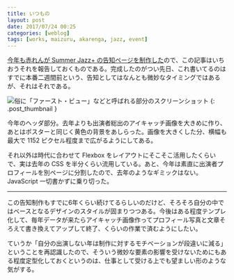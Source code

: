 ```yaml
---
title: いつもの
layout: post
date: 2017/07/24 00:25
categories: [weblog]
tags: [works, maizuru, akarenga, jazz, event]
---
```


[今年も赤れんが Summer Jazz+ の告知ページを制作した][*1]ので、この記事はいちおうそれを報告しておくものである。完成したのがつい先日、これ書いてるのはすでに本番二週間前という、告知としてはなんとも微妙なタイミングではあるが、それはそれである。

<!-- more -->

![俗に「ファースト・ビュー」などと呼ばれる部分のスクリーンショット](/images/weblog/2017072401/sj2017.png)
{: .post_thumbnail }

今年のヘッダ部分。去年よりも出演者総出のアイキャッチ画像を大きめに作り、あとはポスターと同じく黄色の背景をあしらった。画像を大きくした分、横幅も最大で 1152 ピクセル程度まで広がるようにしてある。

それ以外は時代に合わせて Flexbox をレイアウトにそこそこ活用したくらいで、実は去年の CSS を半分くらい流用している。あと、今年は素直に出演者プロフィールを別ページに分割したので、去年のようなギミックはない。JavaScript 一切書かずに乗り切った。

- - - - -

この告知制作もすでに6年くらい続けてるらしいのだけど、そろそろ自分の中ではベースとなるデザインのスタイルが固まりつつある。今後はある程度テンプレ化して、毎年データが来たらアイキャッチ画像作ってプロフィール写真と文章そろえて書き換えてアップして終了、くらいの作業で済むようにしたい。

ていうか「自分の出演しない年は制作に対するモチベーションが段違いに減る」ということを再認識したので、そういう微妙な要素の影響を受けないためにもある程度定型化しておくというのは、仕事として受ける上でも望ましい形のような気がする。


[*1]: http://www.akarengajazz.com/summerplus/
